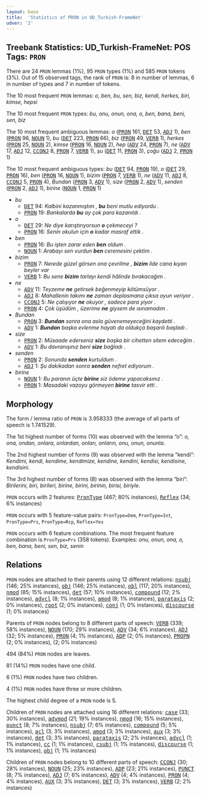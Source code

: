 ```yaml
---
layout: base
title:  'Statistics of PRON in UD_Turkish-FrameNet'
udver: '2'
---
```


## Treebank Statistics: UD_Turkish-FrameNet: POS Tags: `PRON`

There are 24 `PRON` lemmas (1%), 95 `PRON` types (1%) and 585 `PRON` tokens (3%).
Out of 15 observed tags, the rank of `PRON` is: 8 in number of lemmas, 6 in number of types and 7 in number of tokens.

The 10 most frequent `PRON` lemmas: <em>o, ben, bu, sen, biz, kendi, herkes, biri, kimse, hepsi</em>

The 10 most frequent `PRON` types:  <em>bu, onu, onun, ona, o, ben, bana, beni, sen, biz</em>

The 10 most frequent ambiguous lemmas: <em>o</em> (<tt><a href="tr_framenet-pos-PRON.html">PRON</a></tt> 161, <tt><a href="tr_framenet-pos-DET.html">DET</a></tt> 53, <tt><a href="tr_framenet-pos-ADJ.html">ADJ</a></tt> 1), <em>ben</em> (<tt><a href="tr_framenet-pos-PRON.html">PRON</a></tt> 96, <tt><a href="tr_framenet-pos-NOUN.html">NOUN</a></tt> 1), <em>bu</em> (<tt><a href="tr_framenet-pos-DET.html">DET</a></tt> 223, <tt><a href="tr_framenet-pos-PRON.html">PRON</a></tt> 66), <em>biz</em> (<tt><a href="tr_framenet-pos-PRON.html">PRON</a></tt> 49, <tt><a href="tr_framenet-pos-VERB.html">VERB</a></tt> 1), <em>herkes</em> (<tt><a href="tr_framenet-pos-PRON.html">PRON</a></tt> 25, <tt><a href="tr_framenet-pos-NOUN.html">NOUN</a></tt> 2), <em>kimse</em> (<tt><a href="tr_framenet-pos-PRON.html">PRON</a></tt> 16, <tt><a href="tr_framenet-pos-NOUN.html">NOUN</a></tt> 2), <em>hep</em> (<tt><a href="tr_framenet-pos-ADV.html">ADV</a></tt> 24, <tt><a href="tr_framenet-pos-PRON.html">PRON</a></tt> 7), <em>ne</em> (<tt><a href="tr_framenet-pos-ADV.html">ADV</a></tt> 17, <tt><a href="tr_framenet-pos-ADJ.html">ADJ</a></tt> 12, <tt><a href="tr_framenet-pos-CCONJ.html">CCONJ</a></tt> 8, <tt><a href="tr_framenet-pos-PRON.html">PRON</a></tt> 7, <tt><a href="tr_framenet-pos-VERB.html">VERB</a></tt> 1), <em>şu</em> (<tt><a href="tr_framenet-pos-DET.html">DET</a></tt> 11, <tt><a href="tr_framenet-pos-PRON.html">PRON</a></tt> 3), <em>çoğu</em> (<tt><a href="tr_framenet-pos-ADJ.html">ADJ</a></tt> 2, <tt><a href="tr_framenet-pos-PRON.html">PRON</a></tt> 1)

The 10 most frequent ambiguous types:  <em>bu</em> (<tt><a href="tr_framenet-pos-DET.html">DET</a></tt> 94, <tt><a href="tr_framenet-pos-PRON.html">PRON</a></tt> 19), <em>o</em> (<tt><a href="tr_framenet-pos-DET.html">DET</a></tt> 29, <tt><a href="tr_framenet-pos-PRON.html">PRON</a></tt> 16), <em>ben</em> (<tt><a href="tr_framenet-pos-PRON.html">PRON</a></tt> 16, <tt><a href="tr_framenet-pos-NOUN.html">NOUN</a></tt> 1), <em>bizim</em> (<tt><a href="tr_framenet-pos-PRON.html">PRON</a></tt> 7, <tt><a href="tr_framenet-pos-VERB.html">VERB</a></tt> 1), <em>ne</em> (<tt><a href="tr_framenet-pos-ADV.html">ADV</a></tt> 11, <tt><a href="tr_framenet-pos-ADJ.html">ADJ</a></tt> 8, <tt><a href="tr_framenet-pos-CCONJ.html">CCONJ</a></tt> 5, <tt><a href="tr_framenet-pos-PRON.html">PRON</a></tt> 4), <em>Bundan</em> (<tt><a href="tr_framenet-pos-PRON.html">PRON</a></tt> 3, <tt><a href="tr_framenet-pos-ADV.html">ADV</a></tt> 1), <em>size</em> (<tt><a href="tr_framenet-pos-PRON.html">PRON</a></tt> 2, <tt><a href="tr_framenet-pos-ADV.html">ADV</a></tt> 1), <em>senden</em> (<tt><a href="tr_framenet-pos-PRON.html">PRON</a></tt> 2, <tt><a href="tr_framenet-pos-ADJ.html">ADJ</a></tt> 1), <em>birine</em> (<tt><a href="tr_framenet-pos-NOUN.html">NOUN</a></tt> 1, <tt><a href="tr_framenet-pos-PRON.html">PRON</a></tt> 1)


* <em>bu</em>
  * <tt><a href="tr_framenet-pos-DET.html">DET</a></tt> 94: <em>Kalbini kazanmıştım , <b>bu</b> beni mutlu ediyordu .</em>
  * <tt><a href="tr_framenet-pos-PRON.html">PRON</a></tt> 19: <em>Bankalarda <b>bu</b> ay çok para kazanıldı .</em>
* <em>o</em>
  * <tt><a href="tr_framenet-pos-DET.html">DET</a></tt> 29: <em>Ne diye karıştırıyorsun <b>o</b> çekmeceyi ?</em>
  * <tt><a href="tr_framenet-pos-PRON.html">PRON</a></tt> 16: <em>Senin okulun için <b>o</b> kadar masraf ettik .</em>
* <em>ben</em>
  * <tt><a href="tr_framenet-pos-PRON.html">PRON</a></tt> 16: <em>Bu işten zarar eden <b>ben</b> oldum .</em>
  * <tt><a href="tr_framenet-pos-NOUN.html">NOUN</a></tt> 1: <em>Arabayı sen vurdun <b>ben</b> ceremesini çektim .</em>
* <em>bizim</em>
  * <tt><a href="tr_framenet-pos-PRON.html">PRON</a></tt> 7: <em>Nerede güzel görsen ona çevrilme , <b>bizim</b> ilde cana kıyan beyler var</em>
  * <tt><a href="tr_framenet-pos-VERB.html">VERB</a></tt> 1: <em>Bu sene <b>bizim</b> tarlayı kendi hâlinde bırakacağım .</em>
* <em>ne</em>
  * <tt><a href="tr_framenet-pos-ADV.html">ADV</a></tt> 11: <em>Teyzeme <b>ne</b> getirsek beğenmeyip kötümsüyor .</em>
  * <tt><a href="tr_framenet-pos-ADJ.html">ADJ</a></tt> 8: <em>Mahallenin takımı <b>ne</b> zaman deplasmana çıksa oyun veriyor .</em>
  * <tt><a href="tr_framenet-pos-CCONJ.html">CCONJ</a></tt> 5: <em>Ne çalışıyor <b>ne</b> okuyor , sadece para yiyor .</em>
  * <tt><a href="tr_framenet-pos-PRON.html">PRON</a></tt> 4: <em>Çok üşüdüm , üzerime <b>ne</b> giysem de ısınamadım .</em>
* <em>Bundan</em>
  * <tt><a href="tr_framenet-pos-PRON.html">PRON</a></tt> 3: <em><b>Bundan</b> sonra ona asla güvenemeyeceğini kaydetti .</em>
  * <tt><a href="tr_framenet-pos-ADV.html">ADV</a></tt> 1: <em><b>Bundan</b> başka evlenme hayatı da oldukça başarılı başladı .</em>
* <em>size</em>
  * <tt><a href="tr_framenet-pos-PRON.html">PRON</a></tt> 2: <em>Müsaade ederseniz <b>size</b> başka bir cihetten sitem edeceğim .</em>
  * <tt><a href="tr_framenet-pos-ADV.html">ADV</a></tt> 1: <em>Bu davranışınız beni <b>size</b> bağladı .</em>
* <em>senden</em>
  * <tt><a href="tr_framenet-pos-PRON.html">PRON</a></tt> 2: <em>Sonunda <b>senden</b> kurtuldum .</em>
  * <tt><a href="tr_framenet-pos-ADJ.html">ADJ</a></tt> 1: <em>Şu dakikadan sonra <b>senden</b> nefret ediyorum .</em>
* <em>birine</em>
  * <tt><a href="tr_framenet-pos-NOUN.html">NOUN</a></tt> 1: <em>Bu paranın üçte <b>birine</b> siz ödeme yapacaksınız .</em>
  * <tt><a href="tr_framenet-pos-PRON.html">PRON</a></tt> 1: <em>Masadaki vazoyu görmeyen <b>birine</b> tasvir etti .</em>

## Morphology

The form / lemma ratio of `PRON` is 3.958333 (the average of all parts of speech is 1.741529).

The 1st highest number of forms (10) was observed with the lemma “o”: <em>o, ona, ondan, onlara, onlardan, onları, onların, onu, onun, onunla</em>.

The 2nd highest number of forms (9) was observed with the lemma “kendi”: <em>Kendimi, kendi, kendime, kendimize, kendine, kendini, kendisi, kendisine, kendisini</em>.

The 3rd highest number of forms (8) was observed with the lemma “biri”: <em>Birilerini, biri, birileri, birine, birini, birinin, birisi, biriyle</em>.

`PRON` occurs with 2 features: <tt><a href="tr_framenet-feat-PronType.html">PronType</a></tt> (467; 80% instances), <tt><a href="tr_framenet-feat-Reflex.html">Reflex</a></tt> (34; 6% instances)

`PRON` occurs with 5 feature-value pairs: `PronType=Dem`, `PronType=Int`, `PronType=Prs`, `PronType=Rcp`, `Reflex=Yes`

`PRON` occurs with 6 feature combinations.
The most frequent feature combination is `PronType=Prs` (358 tokens).
Examples: <em>onu, onun, ona, o, ben, bana, beni, sen, biz, senin</em>


## Relations

`PRON` nodes are attached to their parents using 12 different relations: <tt><a href="tr_framenet-dep-nsubj.html">nsubj</a></tt> (146; 25% instances), <tt><a href="tr_framenet-dep-obj.html">obj</a></tt> (146; 25% instances), <tt><a href="tr_framenet-dep-obl.html">obl</a></tt> (117; 20% instances), <tt><a href="tr_framenet-dep-nmod.html">nmod</a></tt> (85; 15% instances), <tt><a href="tr_framenet-dep-det.html">det</a></tt> (57; 10% instances), <tt><a href="tr_framenet-dep-compound.html">compound</a></tt> (12; 2% instances), <tt><a href="tr_framenet-dep-advcl.html">advcl</a></tt> (8; 1% instances), <tt><a href="tr_framenet-dep-amod.html">amod</a></tt> (8; 1% instances), <tt><a href="tr_framenet-dep-parataxis.html">parataxis</a></tt> (2; 0% instances), <tt><a href="tr_framenet-dep-root.html">root</a></tt> (2; 0% instances), <tt><a href="tr_framenet-dep-conj.html">conj</a></tt> (1; 0% instances), <tt><a href="tr_framenet-dep-discourse.html">discourse</a></tt> (1; 0% instances)

Parents of `PRON` nodes belong to 8 different parts of speech: <tt><a href="tr_framenet-pos-VERB.html">VERB</a></tt> (339; 58% instances), <tt><a href="tr_framenet-pos-NOUN.html">NOUN</a></tt> (170; 29% instances), <tt><a href="tr_framenet-pos-ADV.html">ADV</a></tt> (34; 6% instances), <tt><a href="tr_framenet-pos-ADJ.html">ADJ</a></tt> (32; 5% instances), <tt><a href="tr_framenet-pos-PRON.html">PRON</a></tt> (4; 1% instances), <tt><a href="tr_framenet-pos-ADP.html">ADP</a></tt> (2; 0% instances), <tt><a href="tr_framenet-pos-PROPN.html">PROPN</a></tt> (2; 0% instances),  (2; 0% instances)

494 (84%) `PRON` nodes are leaves.

81 (14%) `PRON` nodes have one child.

6 (1%) `PRON` nodes have two children.

4 (1%) `PRON` nodes have three or more children.

The highest child degree of a `PRON` node is 5.

Children of `PRON` nodes are attached using 16 different relations: <tt><a href="tr_framenet-dep-case.html">case</a></tt> (33; 30% instances), <tt><a href="tr_framenet-dep-advmod.html">advmod</a></tt> (21; 19% instances), <tt><a href="tr_framenet-dep-nmod.html">nmod</a></tt> (16; 15% instances), <tt><a href="tr_framenet-dep-punct.html">punct</a></tt> (8; 7% instances), <tt><a href="tr_framenet-dep-nsubj.html">nsubj</a></tt> (7; 6% instances), <tt><a href="tr_framenet-dep-compound.html">compound</a></tt> (5; 5% instances), <tt><a href="tr_framenet-dep-acl.html">acl</a></tt> (3; 3% instances), <tt><a href="tr_framenet-dep-amod.html">amod</a></tt> (3; 3% instances), <tt><a href="tr_framenet-dep-aux.html">aux</a></tt> (3; 3% instances), <tt><a href="tr_framenet-dep-det.html">det</a></tt> (3; 3% instances), <tt><a href="tr_framenet-dep-parataxis.html">parataxis</a></tt> (2; 2% instances), <tt><a href="tr_framenet-dep-advcl.html">advcl</a></tt> (1; 1% instances), <tt><a href="tr_framenet-dep-cc.html">cc</a></tt> (1; 1% instances), <tt><a href="tr_framenet-dep-csubj.html">csubj</a></tt> (1; 1% instances), <tt><a href="tr_framenet-dep-discourse.html">discourse</a></tt> (1; 1% instances), <tt><a href="tr_framenet-dep-obj.html">obj</a></tt> (1; 1% instances)

Children of `PRON` nodes belong to 10 different parts of speech: <tt><a href="tr_framenet-pos-CCONJ.html">CCONJ</a></tt> (30; 28% instances), <tt><a href="tr_framenet-pos-NOUN.html">NOUN</a></tt> (25; 23% instances), <tt><a href="tr_framenet-pos-ADP.html">ADP</a></tt> (23; 21% instances), <tt><a href="tr_framenet-pos-PUNCT.html">PUNCT</a></tt> (8; 7% instances), <tt><a href="tr_framenet-pos-ADJ.html">ADJ</a></tt> (7; 6% instances), <tt><a href="tr_framenet-pos-ADV.html">ADV</a></tt> (4; 4% instances), <tt><a href="tr_framenet-pos-PRON.html">PRON</a></tt> (4; 4% instances), <tt><a href="tr_framenet-pos-AUX.html">AUX</a></tt> (3; 3% instances), <tt><a href="tr_framenet-pos-DET.html">DET</a></tt> (3; 3% instances), <tt><a href="tr_framenet-pos-VERB.html">VERB</a></tt> (2; 2% instances)

